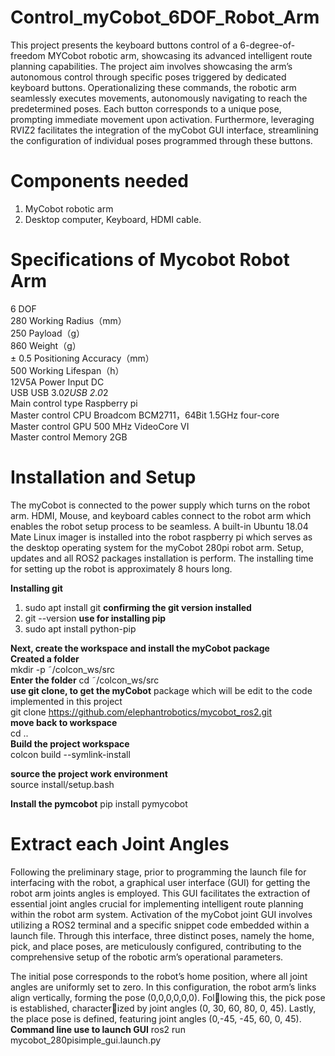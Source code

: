 # Control_myCobot_6DOF_Robot_Arm
This project presents the keyboard buttons control of a 6-degree-of-freedom MYCobot robotic arm, showcasing its advanced intelligent route planning capabilities. The project aim involves showcasing the arm’s autonomous control through specific poses triggered by dedicated keyboard buttons. Operationalizing these commands, the robotic arm seamlessly executes movements, autonomously navigating to reach the predetermined poses. Each button corresponds to a unique pose, prompting immediate movement upon activation. Furthermore, leveraging RVIZ2 facilitates the integration of the myCobot GUI interface, streamlining the configuration of individual poses programmed through these buttons.


# Components needed 
1. MyCobot robotic arm
2. Desktop computer, Keyboard, HDMI cable.

# Specifications of Mycobot Robot Arm
6 DOF  <br>
280 Working Radius（mm）<br>
250 Payload（g）<br>
860 Weight（g）<br>
± 0.5 Positioning Accuracy（mm）<br>
500 Working Lifespan（h）	<br>
12V5A Power Input	DC <br>
USB	USB 3.0*2USB 2.0*2<br>
Main control type	Raspberry pi<br>
Master control CPU	Broadcom BCM2711，64Bit 1.5GHz four-core<br>
Master control GPU	500 MHz VideoCore VI<br>
Master control Memory	2GB<br>

# Installation and Setup
The myCobot is connected to the power supply which turns on the robot arm. HDMI, Mouse, and keyboard cables connect to the robot arm which enables the robot setup process to be seamless. A built-in Ubuntu 18.04 Mate Linux imager is installed into the robot raspberry pi which serves as the desktop operating system for the myCobot 280pi robot arm. Setup, updates and all ROS2 packages installation is perform. The installing time for setting up the robot is approximately 8 hours long.

**Installing git**
1. sudo apt install git
   **confirming the git version installed**
2. git --version
   **use for installing pip**
3. sudo apt install python-pip

**Next, create the workspace and install the myCobot package**<br>
**Created a folder**<br>
mkdir -p ˜/colcon_ws/src<br>
**Enter the folder**
cd ˜/colcon_ws/src<br>
**use git clone, to get the myCobot**
package which will be edit to the code implemented in this project<br>
git clone https://github.com/elephantrobotics/mycobot_ros2.git<br>
**move back to workspace**<br>
cd ..<br>
**Build the project workspace**<br>
colcon build --symlink-install<br>

**source the project work environment**<br>
source install/setup.bash<br>

**Install the pymcobot**
pip install pymycobot <br>


# Extract each Joint Angles 
Following the preliminary stage, prior to programming the launch file for interfacing with the robot, a graphical user interface (GUI) for getting the robot arm joints angles is employed. This GUI facilitates the extraction of essential joint angles crucial for implementing intelligent route planning within the robot arm system. Activation of the myCobot joint GUI involves utilizing a ROS2 terminal and a specific snippet code embedded within a launch file. Through this interface, three distinct poses, namely the home, pick, and place poses, are meticulously configured, contributing to the comprehensive setup of the robotic arm’s operational parameters.

The initial pose corresponds to the robot’s home position, where all joint angles are uniformly set to zero. In this configuration, the robot arm’s links align vertically, forming the pose (0,0,0,0,0,0). Following this, the pick pose is established, characterized by joint angles (0, 30, 60, 80, 0, 45). Lastly, the place pose is defined, featuring joint angles (0,-45, -45, 60, 0, 45).
**Command line use to launch GUI**
ros2 run mycobot_280pisimple_gui.launch.py



